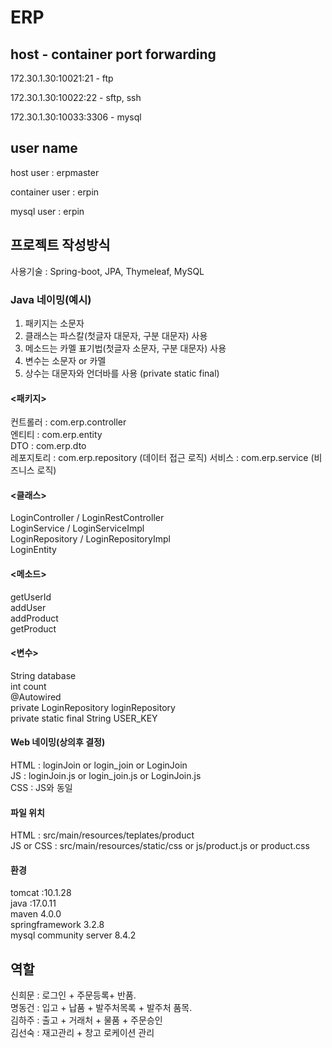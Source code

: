# ERP

## host - container port forwarding
172.30.1.30:10021:21 - ftp

172.30.1.30:10022:22 - sftp, ssh

172.30.1.30:10033:3306 - mysql



## user name
host user : erpmaster

container user : erpin

mysql user : erpin

## 프로젝트 작성방식
사용기술 : Spring-boot, JPA, Thymeleaf, MySQL

### Java 네이밍(예시)
1. 패키지는 소문자
2. 클래스는 파스칼(첫글자 대문자, 구분 대문자) 사용
3. 메소드는 카멜 표기법(첫글자 소문자, 구분 대문자) 사용
4. 변수는 소문자 or 카멜
5. 상수는 대문자와 언더바를 사용 (private static final)
   
#### <패키지>
컨트롤러 : com.erp.controller  
엔티티 : com.erp.entity  
DTO : com.erp.dto  
레포지토리 : com.erp.repository  (데이터 접근 로직)
서비스 : com.erp.service   (비즈니스 로직)

#### <클래스>  
LoginController / LoginRestController  
LoginService / LoginServiceImpl  
LoginRepository / LoginRepositoryImpl  
LoginEntity  

#### <메소드>  
getUserId  
addUser  
addProduct  
getProduct  
 
#### <변수>  
String database  
int count  
@Autowired  
private LoginRepository loginRepository  
private static final String USER_KEY  

#### Web 네이밍(상의후 결정)  
HTML : loginJoin or login_join or LoginJoin    
JS : loginJoin.js or login_join.js or LoginJoin.js  
CSS :  JS와 동일  

#### 파일 위치  
HTML : src/main/resources/teplates/product   
JS or CSS : src/main/resources/static/css or js/product.js or product.css  

#### 환경
tomcat :10.1.28  
java :17.0.11  
maven 4.0.0  
springframework 3.2.8  
mysql community server 8.4.2  

## 역할
신희문 : 로그인 + 주문등록+ 반품.  
명동건 : 입고 + 납품 + 발주처목록 + 발주처 품목.  
김하주 : 출고 + 거래처 + 물품 + 주문승인  
김선숙 : 재고관리 + 창고 로케이션 관리
